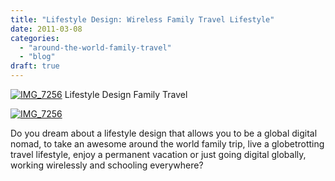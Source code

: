```yaml
---
title: "Lifestyle Design: Wireless Family Travel Lifestyle"
date: 2011-03-08
categories: 
  - "around-the-world-family-travel"
  - "blog"
draft: true
---
```


[![IMG_7256](https://soultravelers3.typepad.com/.a/6a00e5502a95078833014e5fbcbf0e970c-200wi "IMG_7256")](http://soultravelers3.typepad.com/.a/6a00e5502a95078833014e5fbcbf0e970c-pi) Lifestyle Design Family Travel

<!--more-->

[![IMG_7256](http://soultravelers3.typepad.com/.a/6a00e5502a950788330147e317a1de970b-500wi "IMG_7256")](http://soultravelers3.typepad.com/.a/6a00e5502a950788330147e317a1de970b-pi)  
  

Do you dream about a lifestyle design that allows you to be a global digital nomad, to take an awesome around the world family trip, live a globetrotting travel lifestyle, enjoy a permanent vacation or just going digital globally, working wirelessly and schooling everywhere?

